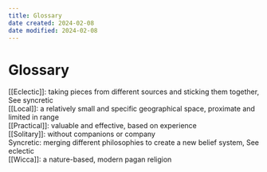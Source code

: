 ```yaml
---
title: Glossary
date created: 2024-02-08
date modified: 2024-02-08
---
```


# Glossary

[[Eclectic]]: taking pieces from different sources and sticking them together, See syncretic  
[[Local]]: a relatively small and specific geographical space, proximate and limited in range  
[[Practical]]: valuable and effective, based on experience  
[[Solitary]]: without companions or company  
Syncretic: merging different philosophies to create a new belief system, See eclectic  
[[Wicca]]: a nature-based, modern pagan religion
